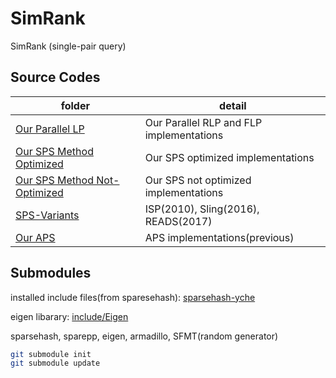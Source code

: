 # SimRank

SimRank (single-pair query)

## Source Codes

folder | detail
--- | ---
[Our Parallel LP](LP-Parallel-Profile) | Our Parallel RLP and FLP implementations
[Our SPS Method Optimized](LPMC-Profile) | Our SPS optimized implementations
[Our SPS Method Not-Optimized](LPMC) | Our SPS not optimized implementations
[SPS-Variants](SPS-Variants) | ISP(2010), Sling(2016), READS(2017)
[Our APS](APS) | APS implementations(previous)

## Submodules

installed include files(from sparesehash): [sparsehash-yche](sparsehash-yche)

eigen libarary: [include/Eigen](include/Eigen)

sparsehash, sparepp, eigen, armadillo, SFMT(random generator)

```zsh
git submodule init
git submodule update
```
